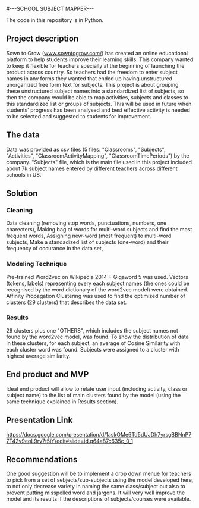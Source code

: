 #---SCHOOL SUBJECT MAPPER---

The code in this repository is in Python.

## Project description
Sown to Grow (www.sowntogrow.com/) has created an online educational platform to help students improve their learning skills. This company wanted to keep it flexible for teachers specially at the beginning of launching the product across country. So teachers had the freedom to enter subject names in any forms they wanted that ended up having unstructured unorganized free form text for subjects. 
This project is about grouping these unstructured subject names into a standardized list of subjects, so then the company would be able to map activities, subjects and classes to this standardized list or groups of subjects. This will be used in future when students' progress has been analysed and best effective activity is needed to be selected and suggested to students for improvement. 

## The data

Data was provided as csv files (5 files: "Classrooms", "Subjects", "Activities", "ClassroomActivityMapping", "ClassroomTimePeriods") by the company. "Subjects" file, which is the main file used in this project included about 7k subject names entered by different teachers across different schools in US. 

## Solution

### Cleaning
Data cleaning (removing stop words, punctuations, numbers, one charecters), 
Making bag of words for multi-word subjects and find the most frequent words,
Assigning new-word (most frequent) to multi-word subjects,
Make a standadized list of subjects (one-word) and their frequency of occurance in the data set,

### Modeling Technique
Pre-trained Word2vec on Wikipedia 2014 + Gigaword 5 was used. 
Vectors (tokens, labels) representing every each subject names (the ones could be recognised by the word dictionary of the word2vec model) were obtained.
Affinity Propagation Clustering was used to find the optimized number of clusters (29 clusters) that describes the data set.

### Results
29 clusters plus one "OTHERS", which includes the subject names not found by the word2vec model, was found.
To show the distribution of data in these clusters, for each subject, an average of Cosine Similarity with each cluster word was found. Subjects were assigned to a cluster with highest average similarity. 

## End product and MVP

Ideal end product will allow to relate user input (including activity, class or subject name) to the list of main clusters found by the model (using the same technique explained in Results section). 

## Presentation Link
https://docs.google.com/presentation/d/1askOMe6Td5dUJDh7yrsgBBNnP77T42v9eqL9rv7t5iY/edit#slide=id.g64a87c635c_0_1

## Recommendations
One good suggestion will be to implement a drop down menue for teachers to pick from a set of sebjects/sub-subjects using the model developed here, to not only decrease variety in naming the same class/subject but also to prevent putting misspelled word and jargons.
It will very well improve the model and its results if the descriptions of subjects/courses were available. 
